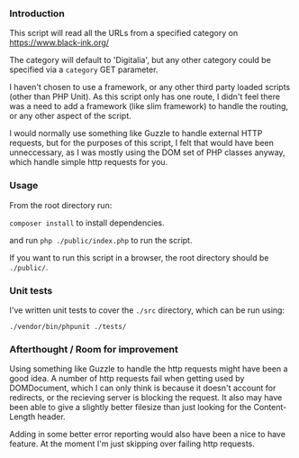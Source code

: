 ### Introduction

This script will read all the URLs from a specified category on https://www.black-ink.org/

The category will default to 'Digitalia', but any other category could be specified via a `category` GET parameter.

I haven't chosen to use a framework, or any other third party loaded scripts (other than PHP Unit). As this script only has one route, I didn't feel there was a need to add a framework (like slim framework) to handle the routing, or any other aspect of the script.

I would normally use something like Guzzle to handle external HTTP requests, but for the purposes of this script, I felt that would have been unneccessary, as I was mostly using the DOM set of PHP classes anyway, which handle simple http requests for you.

### Usage

From the root directory run:

`composer install` to install dependencies.

and run `php ./public/index.php` to run the script.

If you want to run this script in a browser, the root directory should be `./public/`.




### Unit tests

I've written unit tests to cover the `./src` directory, which can be run using:

`./vendor/bin/phpunit ./tests/`




### Afterthought / Room for improvement

Using something like Guzzle to handle the http requests might have been a good idea. A number of http requests fail when getting used by DOMDocument, which I can only think is because it doesn't account for redirects, or the recieving server is blocking the request. It also may have been able to give a slightly better filesize than just looking for the Content-Length header.

Adding in some better error reporting would also have been a nice to have feature. At the moment I'm just skipping over failing http requests.